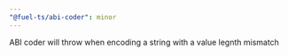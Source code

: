 ```yaml
---
"@fuel-ts/abi-coder": minor
---
```


ABI coder will throw when encoding a string with a value legnth mismatch

